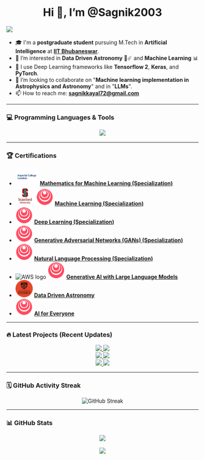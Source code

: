 <p align="center">
  <h1 align="center">Hi 👋, I’m @Sagnik2003</h1>
  <img src="https://komarev.com/ghpvc/?username=Sagnik2003&style=flat&abbreviated=true" />
</p>

- 🎓 I'm a **postgraduate student** pursuing M.Tech in **Artificial Intelligence** at [**IIT Bhubaneswar**](https://www.iitbbs.ac.in/).
- 👀 I’m interested in **Data Driven Astronomy** 🔭☄️ and **Machine Learning** 📊 
- 🌱 I use Deep Learning frameworks like **Tensorflow 2**, **Keras**, and **PyTorch**.
- 💞️ I’m looking to collaborate on "**Machine learning implementation in Astrophysics and Astronomy**" and in "**LLMs**".
- 📫 How to reach me: **sagnikkayal72@gmail.com**

---

### 💻 Programming Languages & Tools
<p align="center">
  <a href="https://skillicons.dev">
    <img src="https://skillicons.dev/icons?i=vscode,visualstudio,c,cs,py,java,opencv,sklearn,tensorflow,pytorch,unity,html,css,flask,ubuntu,blender,figma,ai,discord,linkedin&perline=10" />
  </a>
</p>

---

### 🏆 Certifications
* <img src="https://github.com/Sagnik2003/Sagnik2003/blob/main/Assets/images.png?raw=true" height="45" alt="Imperial College London logo"/> [**Mathematics for Machine Learning (Specialization)**](https://coursera.org/share/e598d24fdb056122c1a4168169e72946) 
* <img src="https://github.com/Sagnik2003/Sagnik2003/blob/main/Assets/download_stanford.png?raw=true" height="50" alt="Stanford Online logo"/> <img src="https://github.com/Sagnik2003/Sagnik2003/blob/main/Assets/Icon-512size.webp?raw=true" height="45" alt="DeepLearning.AI logo"/>  [**Machine Learning (Specialization)**](https://coursera.org/share/386ee3bf111c43be872e9684ba7739fd)
* <img src="https://github.com/Sagnik2003/Sagnik2003/blob/main/Assets/Icon-512size.webp?raw=true" height="45" alt="DeepLearning.AI logo"/> [**Deep Learning (Specialization)**](https://coursera.org/share/47abc8a763c61823fe11d2bbbb776093)
* <img src="https://github.com/Sagnik2003/Sagnik2003/blob/main/Assets/Icon-512size.webp?raw=true" height="45" alt="DeepLearning.AI logo"/> [**Generative Adversarial Networks (GANs) (Specialization)**](https://coursera.org/share/6741feed2fe9b9a768d4ed2f3db67a87)
* <img src="https://github.com/Sagnik2003/Sagnik2003/blob/main/Assets/Icon-512size.webp?raw=true" height="45" alt="DeepLearning.AI logo"/> [**Natural Language Processing (Specialization)**](https://coursera.org/share/386ee3bf111c43be872e9684ba7739fd)
* <img src="https://skillicons.dev/icons?i=aws" height="45" alt="AWS logo"/> <img src="https://github.com/Sagnik2003/Sagnik2003/blob/main/Assets/Icon-512size.webp?raw=true" height="45" alt="DeepLearning.AI logo"/> [**Generative AI with Large Language Models**](https://coursera.org/share/36b955a38381cdd8d06236b88d4ee94c)
* <img src="https://github.com/Sagnik2003/Sagnik2003/blob/main/Assets/cropped_circle_image.png?raw=true" height="45" alt="University of Sydney logo"/> [**Data Driven Astronomy**](https://coursera.org/share/f8655746f5b200af53e02edf55471eed)
* <img src="https://github.com/Sagnik2003/Sagnik2003/blob/main/Assets/Icon-512size.webp?raw=true" height="45" alt="DeepLearning.AI logo"/> [**AI for Everyone**](https://coursera.org/share/33e1d4b04352c2a803ba836c7725229d)


---

### 🔥 Latest Projects (Recent Updates)
<p align="center">
  <a href="https://github.com/Sagnik2003/Parkinson-s-Disease-Detection-using-HandPD-data">
    <img src="https://github-readme-stats.vercel.app/api/pin/?username=Sagnik2003&repo=Parkinson-s-Disease-Detection-using-HandPD-data&theme=transparent" />
  </a>
  <a href="https://github.com/Sagnik2003/Gamma-Net">
    <img src="https://github-readme-stats.vercel.app/api/pin/?username=Sagnik2003&repo=Gamma-Net&theme=transparent" />
  </a>
  
  <br/>
  
  <a href="https://github.com/Sagnik2003/Autocorrect-Autocomplete-for-typing">
    <img src="https://github-readme-stats.vercel.app/api/pin/?username=Sagnik2003&repo=Autocorrect-Autocomplete-for-typing&theme=transparent" />
  </a>
  <a href="https://github.com/Sagnik2003/Brain-Tumor-detection-Using-MRI-imges">
    <img src="https://github-readme-stats.vercel.app/api/pin/?username=Sagnik2003&repo=Brain-Tumor-detection-Using-MRI-imges&theme=transparent" />
  </a>
  
  <br/>

  <a href="https://github.com/Sagnik2003/Segmentation-on-Satillite-Image-of-Water-Bodies">
    <img src="https://github-readme-stats.vercel.app/api/pin/?username=Sagnik2003&repo=Segmentation-on-Satillite-Image-of-Water-Bodies&theme=transparent" />
  </a>
  <a href="https://github.com/Sagnik2003/COVID---CXR-4-data-classification">
    <img src="https://github-readme-stats.vercel.app/api/pin/?username=Sagnik2003&repo=COVID---CXR-4-data-classification&theme=transparent" />
  </a>
</p>

---

### 🗓️ GitHub Activity Streak
<p align="center">
  <img src="https://github-readme-streak-stats.herokuapp.com/?user=Sagnik2003&theme=dark&hide_border=true&date_format=M%20j%5B%2C%20Y%5D" alt="GitHub Streak" />
</p>

---

### 📊 GitHub Stats
<p align="center">
  <picture>
    <source
      srcset="https://github-readme-stats.vercel.app/api?username=Sagnik2003&rank_icon=github&theme=transparent&show=reviews,discussions_started,discussions_answered,prs_merged,prs_merged_percentage"
      media="(prefers-color-scheme: dark)"
    />
    <source
      srcset="https://github-readme-stats.vercel.app/api?username=Sagnik2003&rank_icon=github&show=reviews,discussions_started,discussions_answered,prs_merged,prs_merged_percentage"
      media="(prefers-color-scheme: light), (prefers-color-scheme: no-preference)"
    />
    <img src="https://github-readme-stats.vercel.app/api?username=Sagnik2003&rank_icon=github&theme=transparent&show=reviews,discussions_started,discussions_answered,prs_merged,prs_merged_percentage" />
  </picture>
</p>

<p align="center">
  <picture>
    <source
      srcset="https://github-readme-stats.vercel.app/api/top-langs/?username=Sagnik2003&layout=compact&show_icons=true&theme=transparent"
      media="(prefers-color-scheme: dark)"
    />
    <source
      srcset="https://github-readme-stats.vercel.app/api/top-langs/?username=Sagnik2003&layout=compact&show_icons=true"
      media="(prefers-color-scheme: light), (prefers-color-scheme: no-preference)"
    />
    <img src="https://github-readme-stats.vercel.app/api/top-langs/?username=Sagnik2003&layout=compact&show_icons=true" />
  </picture>
</p>
